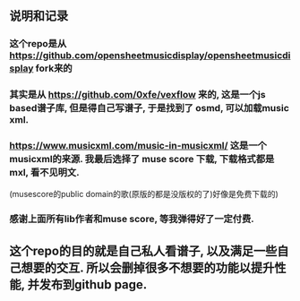 ## 说明和记录

### 这个repo是从 https://github.com/opensheetmusicdisplay/opensheetmusicdisplay fork来的

### 其实是从 https://github.com/0xfe/vexflow 来的, 这是一个js based谱子库, 但是得自己写谱子, 于是找到了 osmd, 可以加载music xml.

### https://www.musicxml.com/music-in-musicxml/ 这是一个musicxml的来源. 我最后选择了 muse score 下载, 下载格式都是mxl, 看不见明文.
(musescore的public domain的歌(原版的都是没版权的了)好像是免费下载的)

### 感谢上面所有lib作者和muse score, 等我弹得好了一定付费.

## 这个repo的目的就是自己私人看谱子, 以及满足一些自己想要的交互. 所以会删掉很多不想要的功能以提升性能, 并发布到github page.
